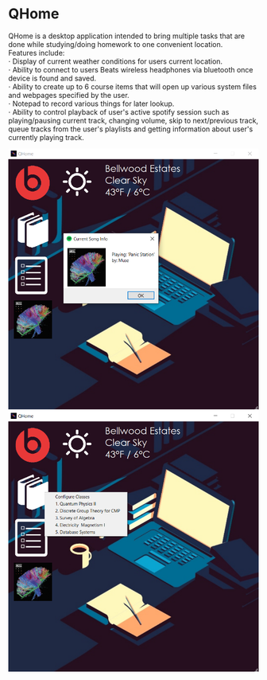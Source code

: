 # QHome

QHome is a desktop application intended to bring multiple tasks that are done while studying/doing homework to one convenient location.   
Features include:   
⋅ Display of current weather conditions for users current location.  
⋅ Ability to connect to users Beats wireless headphones via bluetooth once device is found and saved.  
⋅ Ability to create up to 6 course items that will open up various system files and webpages specified by the user.  
⋅ Notepad to record various things for later lookup.  
⋅ Ability to control playback of user's active spotify session such as playing/pausing current track, changing volume, skip to next/previous track, queue tracks from the user's playlists and getting information about user's currently playing track.   


![Image 1](img/demoPic2.png)
![Image 2](img/demoPic1.png)
